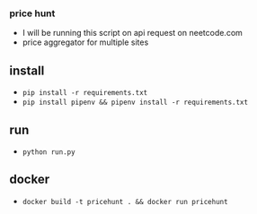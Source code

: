 ### price hunt 
- I will be running this script on api request on neetcode.com 
- price aggregator for multiple sites

## install
- ```pip install -r requirements.txt```
- ```pip install pipenv && pipenv install -r requirements.txt```

## run 
- ```python run.py```

## docker 
- ```docker build -t pricehunt . && docker run pricehunt```